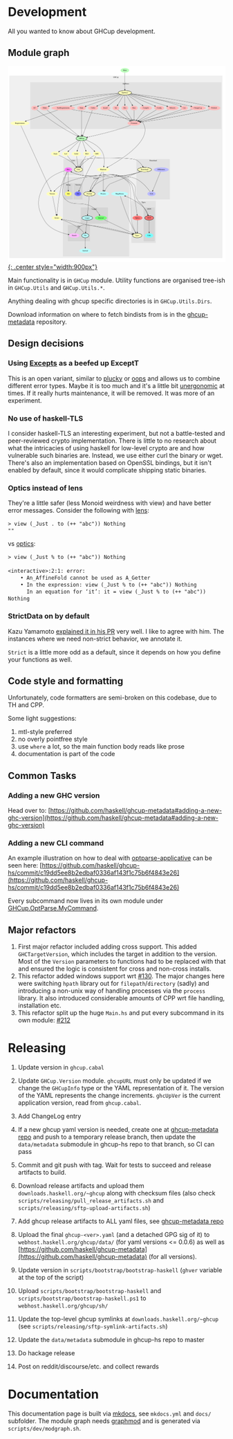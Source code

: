 # Development

All you wanted to know about GHCup development.

## Module graph

[![Module graph](./modules_small.svg){: .center style="width:900px"}](./modules_wide.svg)

Main functionality is in `GHCup` module. Utility functions are
organised tree-ish in `GHCup.Utils` and `GHCup.Utils.*`.

Anything dealing with ghcup specific directories is in
`GHCup.Utils.Dirs`.

Download information on where to fetch bindists from is in the [ghcup-metadata](https://github.com/haskell/ghcup-metadata) repository.

## Design decisions

### Using [Excepts](https://hackage.haskell.org/package/haskus-utils-variant-3.0/docs/Haskus-Utils-Variant-Excepts.html) as a beefed up ExceptT

This is an open variant, similar to [plucky](https://hackage.haskell.org/package/plucky) or [oops](https://github.com/i-am-tom/oops) and allows us to combine different error types. Maybe it is too much and it's a little bit [unergonomic](https://github.com/haskus/packages/issues/32) at times. If it really hurts maintenance, it will be removed. It was more of an experiment.

### No use of haskell-TLS

I consider haskell-TLS an interesting experiment, but not a battle-tested and peer-reviewed crypto implementation. There is little to no research about what the intricacies of using haskell for low-level crypto are and how vulnerable such binaries are. Instead, we use either curl the binary or wget. There's also an implementation based on OpenSSL bindings, but it isn't enabled by default, since it would complicate shipping static binaries.

### Optics instead of lens

They're a little safer (less Monoid weirdness with view) and have better error messages. Consider the following with [lens](https://hackage.haskell.org/package/lens):

```
> view (_Just . to (++ "abc")) Nothing
""
```

vs [optics](https://hackage.haskell.org/package/optics):

```
> view (_Just % to (++ "abc")) Nothing

<interactive>:2:1: error:
    • An_AffineFold cannot be used as A_Getter
    • In the expression: view (_Just % to (++ "abc")) Nothing
      In an equation for ‘it’: it = view (_Just % to (++ "abc")) Nothing
```

### StrictData on by default

Kazu Yamamoto [explained it in his PR](https://github.com/yesodweb/wai/pull/752#issuecomment-501531386) very well. I like to agree with him. The instances where we need non-strict behavior, we annotate it.

`Strict` is a little more odd as a default, since it depends on how you define your functions as well.

## Code style and formatting

Unfortunately, code formatters are semi-broken on this codebase, due to TH and CPP.

Some light suggestions:

1. mtl-style preferred
2. no overly pointfree style
3. use `where` a lot, so the main function body reads like prose
4. documentation is part of the code

## Common Tasks

### Adding a new GHC version

Head over to: [https://github.com/haskell/ghcup-metadata#adding-a-new-ghc-version](https://github.com/haskell/ghcup-metadata#adding-a-new-ghc-version)

### Adding a new CLI command

An example illustration on how to deal with [optparse-applicative](https://hackage.haskell.org/package/optparse-applicative) can be seen here: [https://github.com/haskell/ghcup-hs/commit/c19dd5ee8b2edbaf0336af143f1c75b6f4843e26](https://github.com/haskell/ghcup-hs/commit/c19dd5ee8b2edbaf0336af143f1c75b6f4843e26)

Every subcommand now lives in its own module under [GHCup.OptParse.MyCommand](https://github.com/haskell/ghcup-hs/tree/master/app/ghcup/GHCup/OptParse).

## Major refactors

1. First major refactor included adding cross support. This added
   `GHCTargetVersion`, which includes the target in addition to the version.
   Most of the `Version` parameters to functions had to be replaced with
   that and ensured the logic is consistent for cross and non-cross
   installs.
2. This refactor added windows support wrt [#130](https://gitlab.haskell.org/haskell/ghcup-hs/-/issues/130).
   The major changes here were switching `hpath` library out for `filepath`/`directory` (sadly) and
   introducing a non-unix way of handling processes via the `process` library. It also introduced considerable
   amounts of CPP wrt file handling, installation etc.
3. This refactor split up the huge `Main.hs` and put every subcommand in its own module: [#212](https://gitlab.haskell.org/haskell/ghcup-hs/-/merge_requests/212)

# Releasing

1. Update version in `ghcup.cabal`

2. Update `GHCup.Version` module. `ghcupURL` must only be updated if we change the `GHCupInfo` type or the YAML representation of it. The version of the YAML represents the change increments. `ghcUpVer` is the current application version, read from `ghcup.cabal`.

3. Add ChangeLog entry

4. If a new ghcup yaml version is needed, create one at [ghcup-metadata repo](https://github.com/haskell/ghcup-metadata) and push to a temporary release branch, then update the `data/metadata` submodule in ghcup-hs repo to that branch, so CI can pass

5. Commit and git push with tag. Wait for tests to succeed and release artifacts to build.

6. Download release artifacts and upload them `downloads.haskell.org/~ghcup` along with checksum files (also check `scripts/releasing/pull_release_artifacts.sh` and `scripts/releasing/sftp-upload-artifacts.sh`)

7. Add ghcup release artifacts to ALL yaml files, see [ghcup-metadata repo](https://github.com/haskell/ghcup-metadata)

8. Upload the final `ghcup-<ver>.yaml` (and a detached GPG sig of it) to `webhost.haskell.org/ghcup/data/` (for yaml versions <= 0.0.6) as well as [https://github.com/haskell/ghcup-metadata](https://github.com/haskell/ghcup-metadata) (for all versions).

9. Update version in `scripts/bootstrap/bootstrap-haskell` (`ghver` variable at the top of the script)

10. Upload `scripts/bootstrap/bootstrap-haskell` and `scripts/bootstrap/bootstrap-haskell.ps1` to `webhost.haskell.org/ghcup/sh/`

11. Update the top-level ghcup symlinks at `downloads.haskell.org/~ghcup` (see `scripts/releasing/sftp-symlink-artifacts.sh`)

12. Update the `data/metadata` submodule in ghcup-hs repo to master

13. Do hackage release

14. Post on reddit/discourse/etc. and collect rewards

# Documentation

This documentation page is built via [mkdocs](https://www.mkdocs.org/), see `mkdocs.yml` and `docs/` subfolder.
The module graph needs [graphmod](https://github.com/yav/graphmod) and is generated via `scripts/dev/modgraph.sh`.
